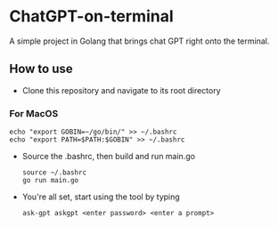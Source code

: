 # ChatGPT-on-terminal
A simple project in Golang that brings chat GPT right onto the terminal.

## How to use 
* Clone this repository and navigate to its root directory

### For MacOS
```
echo "export GOBIN=~/go/bin/" >> ~/.bashrc
echo "export PATH=$PATH:$GOBIN" >> ~/.bashrc
```
* Source the .bashrc, then build and run main.go
  ```
  source ~/.bashrc
  go run main.go
  ```
* You're all set, start using the tool by typing
  ```
  ask-gpt askgpt <enter password> <enter a prompt>
  ``` 


